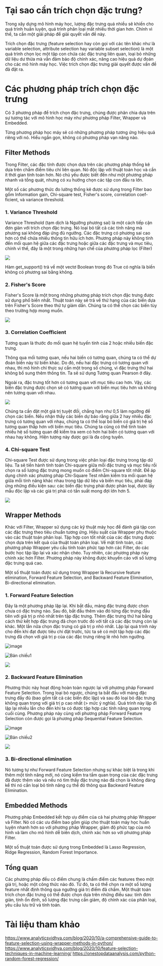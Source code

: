 # Tại sao cần trích chọn đặc trưng?
Trong xây dựng mô hình máy học, lượng đặc trưng quá nhiều sẽ khiến cho quá trình huấn luyện, quá trình phân loại mất nhiều thời gian hơn. Chính vì thế, ta cần một giải pháp để giải quyết vấn đề này.

Trích chọn đặc trưng (feature selection hay còn gọi với các tên khác như là variable selection, attribute selection hay variable subset selection) là một quá trình chọn lọc một tập con chứa các đặc trưng liên quan, loại bỏ những dữ liệu dư thừa mà vẫn đảm bảo độ chính xác, nâng cao hiệu quả dự đoán cho các mô hình máy học. Việc trích chọn đặc trưng giải quyết được vấn đề đã đặt ra.

# Các phương pháp trích chọn đặc trưng
Có 3 phương pháp để trích chọn đặc trưng, chúng được phân chia dựa trên sự tương tác với mô hình học máy như phương pháp Filter, Wrapper và Embedded. 

Từng phương pháp học máy sẽ có những phương pháp tương ứng hiệu quả riêng với nó. Hiểu ngắn gọn, không có phương pháp vạn năng nào. 

## Filter Methods
Trong Filter, các đặc tính được chọn dựa trên các phương pháp thống kê dựa trên chấm điểm tiêu chí liên quan. Nó độc lập với thuật toán học và cần ít thời gian tính toán hơn. Nó chủ yếu được biết đến như một phương pháp nhanh và tổng quát, nhưng có xu hướng chọn các tập con đầu ra lớn.

Một số các phương thức đo lường thống kê được sử dụng trong Filter bao gồm Information gain, Chi-square test, Fisher's score, correlation coef-ficient, và variance threshold. 

### 1. Variance Threshold
Variance Threshold (tạm dịch là Ngưỡng phương sai) là một cách tiếp cận đơn giản với trích chọn đặc trưng. Nó loại bỏ tất cả các tính năng mà phương sai không đáp ứng đủ ngưỡng. Các đặc trưng có phương sai cao hơn có thể chứa nhiều thông tin hữu ích hơn.
Phương pháp này không tính đến mối quan hệ giữa các đặc trưng hoặc giữa các đặc trưng và mục tiêu, chính vì thế, đây là một trong những hạn chế của phương pháp lọc (Filter)

![](https://cdn.analyticsvidhya.com/wp-content/uploads/2020/10/Image-6-1.png)

Hàm get_support() trả về một vectơ Boolean trong đó True có nghĩa là biến không có phương sai bằng không.

### 2. Fisher's Score
Fisher's Score là một trong những phương pháp trích chọn đặc trưng được sử dụng phổ biến nhất. Thuật toán này sẽ trả về thứ hạng của các biến dựa trên Fisher's Score theo thứ tự giảm dần. Chúng ta có thể chọn các biến tùy theo trường hợp mong muốn.

![](https://cdn.analyticsvidhya.com/wp-content/uploads/2020/10/Image-4-1.png)

### 3. Correlation Coefficient
Tương quan là thước đo mối quan hệ tuyến tính của 2 hoặc nhiều biến đặc trưng. 

Thông qua mối tương quan, nếu hai biến có tương quan, chúng ta có thể dự đoán biến này từ biến khác. Do đó, nếu hai đặc trưng có tương quan với nhau, thì mô hình chỉ thực sự cần một trong số chúng, vì đặc trưng thứ hai không bổ sung thêm thông tin. Ta sẽ sử dụng Tương quan Pearson ở đây.

Ngoài ra, đặc trưng tốt hơn có tương quan với mục tiêu cao hơn. Vậy, các biến đặc trưng được chọn sẽ có tương quan với biến mục tiêu hơn và không nên tương quan với nhau.

![](https://cdn.analyticsvidhya.com/wp-content/uploads/2020/10/Image-5-1.png)

Chúng ta cần đặt một giá trị tuyệt đối, chẳng hạn như 0,5 làm ngưỡng để chọn các biến.
Nếu nhận thấy các biến dự báo rằng giữa 2 hay nhiều đặc trưng có tương quan với nhau, chúng ta có thể loại bỏ biến có giá trị hệ số tương quan thấp hơn với biến mục tiêu.
Chúng ta cũng có thể tính toán nhiều hệ số tương quan để kiểm tra xem có hơn hai biến có tương quan với nhau hay không. Hiện tượng này được gọi là đa cộng tuyến.

### 4. Chi-square Test

Chi-square Test được sử dụng trong việc phân loại đặc trưng trong tập dữ liệu.
Ta sẽ tiến hành tính toán Chi-square giữa mỗi đặc trưng và mục tiêu rồi chọn ra số lượng đặc trưng mong muốn có điểm Chi-square tốt nhất.
Để áp dụng chính xác phương pháp Chi-Square Test nhằm kiểm tra mối quan hệ giữa mỗi tính năng khác nhau trong tập dữ liệu và biến mục tiêu, phải đáp ứng những điều kiện sau: các biến đặc trưng phải được phân loại, được lấy mẫu độc lập và các giá trị phải có tần suất mong đợi lớn hơn 5.

![](https://user-images.githubusercontent.com/84955172/142258540-a87bfb69-e593-42e4-94a8-150c6460aa17.png)


## Wrapper Methods
Khác với Filter, Wrapper sử dụng các kỹ thuật máy học để đánh giá tập con các đặc trưng theo tiêu chuẩn tương ứng. Hiệu suất của Wrapper phụ thuộc vào các thuật toán phân loại. Tập hợp con tốt nhất của các đặc trưng được chọn dựa trên kết quả của thuật toán phân loại.
Về mặt tính toán, các phương pháp Wrapper yêu cầu tính toán phức tạp hơn các Filter, do các bước học tập lặp lại và xác nhận chéo. Tuy nhiên, các phương pháp này chính xác hơn Filter.
Phương pháp này không được khuyến cáo với số lượng đặc trưng quá cao.

Một số thuật toán được sử dụng trong Wrapper là Recursive feature elimination, Forward Feature Selection, and Backward Feature Elimination, Bi-directional elimination.

### 1. Forward Feature Selection
Đây là một phương pháp lặp lại.
Khi bắt đầu, mảng đặc trưng được chọn chưa có đặc trưng nào. Sau đó, bắt đầu thêm vào đó từng đặc trưng đầu tiên với giá trị p nhỏ nhất trên tập đặc trưng.
Thêm đặc trưng thứ hai bằng cách thử kết hợp đặc trưng đã chọn trước đó với tất cả các đặc trưng còn lại khác. Một lần nữa chọn đặc trưng có giá trị p nhỏ nhất. 
Lặp lại quá trình này cho đến khi đạt được tiêu chí đặt trước, tức ta sẽ có một tập hợp các đặc trưng đã chọn với giá trị p của các đặc trưng riêng lẻ nhỏ hơn ngưỡng.

![image](https://user-images.githubusercontent.com/84955172/142418780-e8502a27-fc17-4e26-b7c5-6e1654337ff3.png)

![Bản chiếu1](https://user-images.githubusercontent.com/84955172/149344162-357a2cb3-a5aa-4982-954c-d34608c05b7a.JPG)

![](https://user-images.githubusercontent.com/84955172/142262936-e9391e40-ae41-423b-9c53-92603faaa8e0.png)

### 2. Backward Feature Elimination
Phương thức này hoạt động hoàn toàn ngược lại với phương pháp Forward Feature Selection. Trong loại bỏ ngược, chúng ta bắt đầu với mảng đặc trưng đầy đủ (bao gồm tất cả các biến độc lập) và sau đó loại bỏ đặc trưng không quan trọng với giá trị p cao nhất (> mức ý nghĩa). 
Quá trình này lặp đi lặp lại nhiều lần cho đến khi ta có được tập hợp các tính năng quan trọng cuối cùng.
Phương pháp này cùng với phương pháp Forward Feature Selection còn được gọi là phương pháp Sequential Feature Selection.

![image](https://user-images.githubusercontent.com/84955172/142418834-72499a02-69de-4f52-9b07-6a91ec53205c.png)

![Bản chiếu2](https://user-images.githubusercontent.com/84955172/149344402-bedb46dc-6741-4f41-92d3-99a4131a78b0.JPG)

![](https://user-images.githubusercontent.com/84955172/142373894-2d583e8f-3350-41c8-a8a5-856324124d40.png)

### 3. Bi-directional elimination
Nó tương tự như Forward Feature Selection nhưng sự khác biệt là trong khi thêm một tính năng mới, nó cũng kiểm tra tầm quan trọng của các đặc trưng đã được thêm vào và nếu nó tìm thấy đặc trưng nào đã chọn là không đáng kể thì nó cần loại bỏ tính năng cụ thể đó thông qua Backward Feature Elimination.

## Embedded Methods
Phương pháp Embedded kết hợp ưu điểm của cả hai phương pháp Wrapper và Filter. Nó có các ưu điểm bao gồm giúp cho thuật toán máy học huấn luyện nhanh hơn so với phương pháp Wrapper, giảm độ phức tạp của mô hình và làm cho mô hình dễ biên dịch, chính xác hơn so với phương pháp Filter.

Một số thuật toán được sử dụng trong Embedded là Lasso Regression, Ridge Regression, Random Forest Importance.

## Tổng quan
Các phương pháp đều có điểm chung là chấm điểm các features theo một giá trị, hoặc một công thức nào đó. Từ đó, ta có thể chọn ra một số lượng feature nhất định thông qua ngưỡng giá trị điểm đã chấm. 
Một thuật toán trích chọn đặc trưng có thể được chọn dựa trên những điều sau: tính đơn giản, tính ổn định, số lượng đặc trưng cần giảm, độ chính xác của phân loại, yêu cầu lưu trữ và tính toán. 


# Tài liệu tham khảo
https://www.analyticsvidhya.com/blog/2020/10/a-comprehensive-guide-to-feature-selection-using-wrapper-methods-in-python/
https://www.analyticsvidhya.com/blog/2020/10/feature-selection-techniques-in-machine-learning/
https://onestopdataanalysis.com/python-random-forest-regression/
